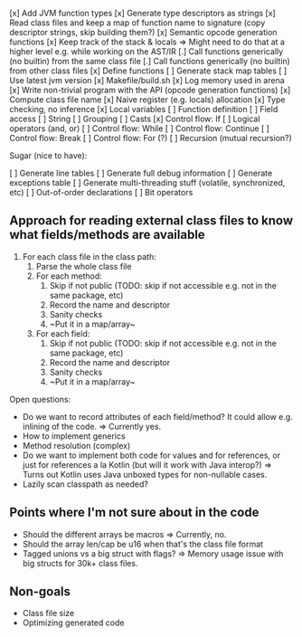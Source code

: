 [x] Add JVM function types
[x] Generate type descriptors as strings
[x] Read class files and keep a map of function name to signature (copy descriptor strings, skip building them?)
[x] Semantic opcode generation functions
[x] Keep track of the stack & locals => Might need to do that at a higher level e.g. while working on the AST/IR
[.] Call functions generically (no builtin) from the same class file
[.] Call functions generically (no builtin) from other class files
[x] Define functions
[ ] Generate stack map tables
[ ] Use latest jvm version
[x] Makefile/build.sh
[x] Log memory used in arena
[x] Write non-trivial program with the API (opcode generation functions)
[x] Compute class file name
[x] Naive register (e.g. locals) allocation
[x] Type checking, no inference
[x] Local variables
[ ] Function definition
[ ] Field access
[ ] String
[ ] Grouping
[ ] Casts
[x] Control flow: If
[ ] Logical operators (and, or)
[ ] Control flow: While
[ ] Control flow: Continue
[ ] Control flow: Break
[ ] Control flow: For (?)
[ ] Recursion (mutual recursion?)

Sugar (nice to have):

[ ] Generate line tables
[ ] Generate full debug information
[ ] Generate exceptions table
[ ] Generate multi-threading stuff (volatile, synchronized, etc)
[ ] Out-of-order declarations
[ ] Bit operators

## Approach for reading external class files to know what fields/methods are available

1. For each class file in the class path:
    1. Parse the whole class file
    2. For each method:
        1. Skip if not public (TODO: skip if not accessible e.g. not in the same package, etc)
        2. Record the name and descriptor
        3. Sanity checks
        4. ~Put it in a map/array~
    2. For each field:
        1. Skip if not public (TODO: skip if not accessible e.g. not in the same package, etc)
        2. Record the name and descriptor
        3. Sanity checks
        4. ~Put it in a map/array~

Open questions:

- Do we want to record attributes of each field/method? It could allow e.g. inlining of the code. => Currently yes.
- How to implement generics
- Method resolution (complex)
- Do we want to implement both code for values and for references, or just for references a la Kotlin (but will it work with Java interop?) => Turns out Kotlin uses Java unboxed types for non-nullable cases.
- Lazily scan classpath as needed?


## Points where I'm not sure  about in the code

- Should the different arrays be macros => Currently, no.
- Should the array len/cap be u16 when that's the class file format
- Tagged unions vs a big struct with flags? => Memory usage issue with big structs for 30k+ class files.

## Non-goals

- Class file size
- Optimizing generated code
